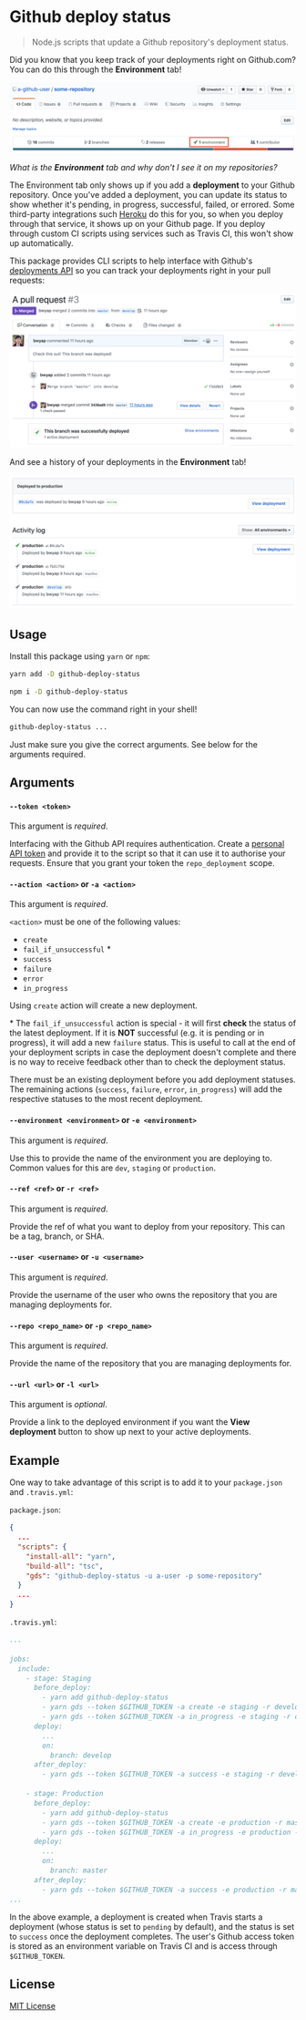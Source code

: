 # Github deploy status

> Node.js scripts that update a Github repository's deployment status.

Did you know that you keep track of your deployments right on Github.com?
You can do this through the **Environment** tab!

![environments](assets/environment.png)

_What is the **Environment** tab and why don't I see it on my repositories?_

The Environment tab only shows up if you add a **deployment**
to your Github repository. Once you've added a deployment, you can
update its status to show whether it's pending, in progress, successful,
failed, or errored. Some third-party integrations such
[Heroku](https://devcenter.heroku.com/articles/github-integration)
do this for you, so when you deploy through that service, it shows
up on your Github page. If you deploy through custom CI scripts
using services such as Travis CI, this won't show up automatically.

This package provides CLI scripts to help interface with Github's
[deployments API](https://developer.github.com/v3/repos/deployments)
so you can track your deployments right in your pull requests:

![pullrequest](assets/pullrequest.png)

And see a history of your deployments in the **Environment** tab!

![activitylog](assets/activitylog.png)

## Usage

Install this package using `yarn` or `npm`:

```bash
yarn add -D github-deploy-status
```

```bash
npm i -D github-deploy-status
```

You can now use the command right in your shell!

```bash
github-deploy-status ...
```

Just make sure you give the correct arguments. See below for the arguments required.

## Arguments

#### `--token <token>`

This argument is _required_.

Interfacing with the Github API requires authentication. Create a
[personal API token](https://github.blog/2013-05-16-personal-api-tokens/)
and provide it to the script so that it can use it to authorise your
requests. Ensure that you grant your token the `repo_deployment` scope.

#### `--action <action>` or `-a <action>`

This argument is _required_.

`<action>` must be one of the following values:

- `create`
- `fail_if_unsuccessful` \*
- `success`
- `failure`
- `error`
- `in_progress`

Using `create` action will create a new deployment.

\* The `fail_if_unsuccessful` action is special - it will first **check** the status
of the latest deployment. If it is **NOT** successful (e.g. it is pending or in
progress), it will add a new `failure` status. This is useful to call at the end
of your deployment scripts in case the deployment doesn't complete and there is
no way to receive feedback other than to check the deployment status.

There must be an existing deployment before you add deployment statuses. The
remaining actions (`success`, `failure`, `error`, `in_progress`) will add the respective statuses
to the most recent deployment.

#### `--environment <environment>` or `-e <environment>`

This argument is _required_.

Use this to provide the name of the environment you are deploying to. Common
values for this are `dev`, `staging` or `production`.

#### `--ref <ref>` or `-r <ref>`

This argument is _required_.

Provide the ref of what you want to deploy from your repository. This can be
a tag, branch, or SHA.

#### `--user <username>` or `-u <username>`

This argument is _required_.

Provide the username of the user who owns the repository that you are
managing deployments for.

#### `--repo <repo_name>` or `-p <repo_name>`

This argument is _required_.

Provide the name of the repository that you are managing deployments for.

#### `--url <url>` or `-l <url>`

This argument is _optional_.

Provide a link to the deployed environment if you want the **View deployment**
button to show up next to your active deployments.

## Example

One way to take advantage of this script is to add it to your `package.json` and `.travis.yml`:

`package.json`:

```json
{
  ...
  "scripts": {
    "install-all": "yarn",
    "build-all": "tsc",
    "gds": "github-deploy-status -u a-user -p some-repository"
  }
  ...
}

```

`.travis.yml`:

```yml
...

jobs:
  include:
    - stage: Staging
      before_deploy:
        - yarn add github-deploy-status
        - yarn gds --token $GITHUB_TOKEN -a create -e staging -r develop
        - yarn gds --token $GITHUB_TOKEN -a in_progress -e staging -r develop
      deploy:
        ...
        on:
          branch: develop
      after_deploy:
        - yarn gds --token $GITHUB_TOKEN -a success -e staging -r develop -l https://staging.myapp.com

    - stage: Production
      before_deploy:
        - yarn add github-deploy-status
        - yarn gds --token $GITHUB_TOKEN -a create -e production -r master
        - yarn gds --token $GITHUB_TOKEN -a in_progress -e production -r master
      deploy:
        ...
        on:
          branch: master
      after_deploy:
        - yarn gds --token $GITHUB_TOKEN -a success -e production -r master -l https://myapp.com
...
```

In the above example, a deployment is created when Travis starts a deployment
(whose status is set to `pending` by default), and the status is set to `success`
once the deployment completes. The user's Github access token is stored as an
environment variable on Travis CI and is access through `$GITHUB_TOKEN`.

## License

[MIT License](LICENSE)
